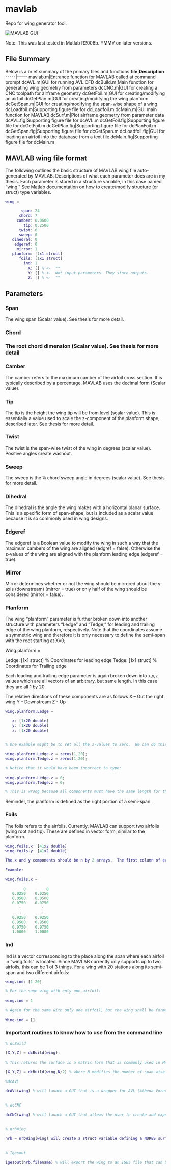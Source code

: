 # mavlab
Repo for wing generator tool.  

![MAVLAB GUI](https://github.com/foomoon/mavlab/raw/img/mavlab-gui.png)


Note: This was last tested in Matlab R2006b.  YMMV on later versions.  

## File Summary

Below is a brief summary of the primary files and functions
**file**|**Description**
-----|-----
mavlab.m|Entrance function for MAVLAB called at command prompt
dcAVL.m|GUI for running AVL CFD
dcBuild.m|Main function for generating wing geometry from parameters
dcCNC.m|GUI for creating a CNC toolpath for airframe geometry
dcGetFoil.m|GUI for creating/modifying an airfoil
dcGetPlan.m|GUI for creating/modifying the wing planform
dcGetSpan.m|GUI for creating/modifying the span-wise shape of a wing
dcLoadfoil.m|Supporting figure file for dcLoadfoil.m
dcMain.m|GUI main function for MAVLAB
dcSurf.m|Plot airframe geometry from parameter data
dcAVL.fig|Supporting figure file for dcAVL.m
dcGetFoil.fig|Supporting figure file for dcGetFoil.m
dcGetPlan.fig|Supporting figure file for dcPlanFoil.m
dcGetSpan.fig|Supporting figure file for dcGetSpan.m
dcLoadfoil.fig|GUI for loading an airfoil into the database from a text file
dcMain.fig|Supporting figure file for dcMain.m



## MAVLAB wing file format
 
The following outlines the basic structure of MAVLAB wing file auto-generated by MAVLAB.  Descriptions of what each parameter does are in my thesis.  Each parameter is stored in a structure variable, in this case named “wing.”  See Matlab documentation on how to create/modify structure (or struct) type variables.  

```matlab
wing =
 
       span: 24
      chord: 7
     camber: 0.0600
        tip: 0.2500
      twist: 0
      sweep: 0
   dihedral: 0
    edgeref: 0
     mirror: 1
   planform: [1x1 struct]
      foils: [1x1 struct]
        ind: 1
          X: [] % <-  ""
          Y: [] % <-  Not input parameters. They store outputs.
          Z: [] % <-  ""
```

## Parameters

### Span
 
The wing span (Scalar value). See thesis for more detail.
 
### Chord
 
### The root chord dimension (Scalar value).  See thesis for more detail
 
### Camber
 
The camber refers to the maximum camber of the airfoil cross section.  It is typically described by a percentage.  MAVLAB uses the decimal form (Scalar value).
 
### Tip
 
The tip is the height the wing tip will be from level (scalar value).  This is essentially a value used to scale the z-component of the planform shape, described later. See thesis for more detail.
 
### Twist
 
The twist is the span-wise twist of the wing in degrees (scalar value). Positive angles create washout.
 
### Sweep
 
The sweep is the ¼ chord sweep angle in degrees (scalar value).  See thesis for more detail.
 
### Dihedral
 
The dihedral is the angle the wing makes with a horizontal planar surface.  This is a specific form of span-shape, but is included as a scalar value because it is so commonly used in wing designs.
 
### Edgeref
 
The edgeref is a Boolean value to modify the wing in such a way that the maximum cambers of the wing are aligned (edgref = false).  Otherwise the z-values of the wing are aligned with the planform leading edge (edgeref = true).
 
### Mirror
 
Mirror determines whether or not the wing should be mirrored about the y-axis (downstream) (mirror = true) or only half of the wing should be considered (mirror = false).
 
 
### Planform
 
The wing “planform” parameter is further broken down into another structure with parameters “Ledge” and “Tedge,” for leading and trailing edge of the wing planform, respectively.  Note that the coordinates assume a symmetric wing and therefore it is only necessary to define the semi-span with the root starting at X=0;
 

Wing.planform =
 
   Ledge: [1x1 struct] % Coordinates for leading edge
   Tedge: [1x1 struct] % Coordinates for Trailing edge
 
Each leading and trailing edge parameter is again broken down into x,y,z values which are all vectors of an arbitrary, but same length.  In this case they are all 1 by 20.  
 
The relative directions of these components are as follows
X – Out the right wing
Y – Downstream
Z - Up
 
```matlab
wing.planform.Ledge =
 
   x: [1x20 double]
   y: [1x20 double]
   z: [1x20 double]

 
% One example might be to set all the z-values to zero.  We can do this by typing:
 
wing.planform.Ledge.z = zeros(1,20);
wing.planform.Tedge.z = zeros(1,20);
 
% Notice that it would have been incorrect to type:
 
wing.planform.Ledge.z = 0;
wing.planform.Tedge.z = 0;

% This is wrong because all components must have the same length for the leading and trailing edge.

```
 
Reminder, the planform is defined as the right portion of a semi-span.
 
 
### Foils
 
The foils refers to the airfoils.  Currently, MAVLAB can support two airfoils (wing root and tip).  These are defined in vector form, similar to the planform.

```matlab
wing.foils.x: [41x2 double]
wing.foils.y: [41x2 double]
 
The x and y components should be n by 2 arrays.  The first column of each corresponds to the root airfoil and the second corresponds to the tip.
 
Example:
 
wing.foils.x =
 
        0         0
   0.0250    0.0250
   0.0500    0.0500
   0.0750    0.0750
      :         :
      :         :
   0.9250    0.9250
   0.9500    0.9500
   0.9750    0.9750
   1.0000    1.0000

```

### Ind
 
Ind is a vector corresponding to the place along the span where each airfoil in “wing.foils” is located.  Since MAVLAB currently only supports up to two airfoils, this can be 1 of 3 things. For a wing with 20 stations along its semi-span and two different airfoils:

```matlab
wing.ind: [1 20]
 
% For the same wing with only one airfoil:
 
wing.ind = 1
 
% Again for the same with only one airfoil, but the wing shall be formed in such a way that is similar to projecting the planform onto a singly curved surface:
 
Wing.ind = []
```
 
 
 
### Important routines to know how to use from the command line
 
```matlab
% dcBuild
 
[X,Y,Z] = dcBuild(wing);
 
% This returns the surface in a matrix form that is commonly used in Matlab routines such as “surf(X,Y,Z)” or “mesh(X,Y,Z)”
 
[X,Y,Z] = dcBuild(wing,N/2) % where N modifies the number of span-wise stations of the wing.
 
%dcAVL
 
dcAVL(wing) % will launch a GUI that is a wrapper for AVL (Athena Vorex Lattice) CFD.  See thesis for more documentation.
 
 
% dcCNC
 
dcCNC(wing) % will launch a GUI that allows the user to create and export a toolpath for the SERVO CNC machine at the University of Florida Machine shop. *Note: if a different machine is required for milling, modifications will have to be made to “cncpost.m”.  
 
 
% nrbWing
 
nrb = nrbWing(wing) will create a struct variable defining a NURBS surface for the wing.  This is the typical representation of a surface in most CAD programs.
 
 
% Igesout
 
igesout(nrb,filename) % will export the wing to an IGES file that can be read by most CAD programs (such as Mechanical Desktop, ProE, Mastercam, Solid Works, etc).  Exporting to IGES and opening in Mastercam is the preferred method for CNC applications involving a milling machine other than SERVO.

```